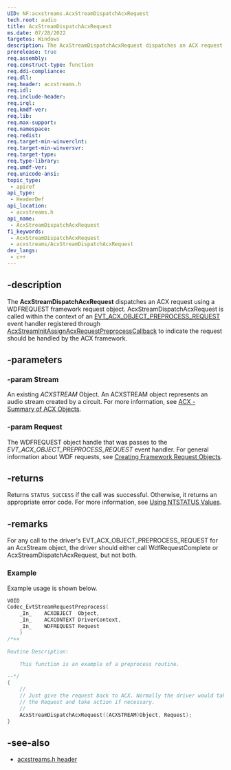 ```yaml
---
UID: NF:acxstreams.AcxStreamDispatchAcxRequest
tech.root: audio
title: AcxStreamDispatchAcxRequest
ms.date: 07/28/2022
targetos: Windows
description: The AcxStreamDispatchAcxRequest dispatches an ACX request using a WDFREQUEST framework request object.
prerelease: true
req.assembly: 
req.construct-type: function
req.ddi-compliance: 
req.dll: 
req.header: acxstreams.h
req.idl: 
req.include-header: 
req.irql: 
req.kmdf-ver: 
req.lib: 
req.max-support: 
req.namespace: 
req.redist: 
req.target-min-winverclnt: 
req.target-min-winversvr: 
req.target-type: 
req.type-library: 
req.umdf-ver: 
req.unicode-ansi: 
topic_type:
 - apiref
api_type:
 - HeaderDef 
api_location:
 - acxstreams.h
api_name:
 - AcxStreamDispatchAcxRequest
f1_keywords:
 - AcxStreamDispatchAcxRequest
 - acxstreams/AcxStreamDispatchAcxRequest
dev_langs:
 - c++
---
```


## -description

The **AcxStreamDispatchAcxRequest** dispatches an ACX request using a WDFREQUEST framework request object. AcxStreamDispatchAcxRequest is called within the context of an [EVT_ACX_OBJECT_PREPROCESS_REQUEST](../acxrequest/nc-acxrequest-evt_acx_object_preprocess_request.md) event handler registered through [AcxStreamInitAssignAcxRequestPreprocessCallback](nf-acxstreams-acxstreaminitassignacxrequestpreprocesscallback.md) to indicate the request should be handled by the ACX framework.

## -parameters

### -param Stream

An existing *ACXSTREAM* Object. An ACXSTREAM object represents an audio stream created by a circuit. For more information, see [ACX - Summary of ACX Objects](/windows-hardware/drivers/audio/acx-summary-of-objects).

### -param Request

The WDFREQUEST object handle that was passes to the *EVT_ACX_OBJECT_PREPROCESS_REQUEST* event handler. For general information about WDF requests, see [Creating Framework Request Objects](/windows-hardware/drivers/wdf/creating-framework-request-objects).

## -returns

Returns `STATUS_SUCCESS` if the call was successful. Otherwise, it returns an appropriate error code. For more information, see [Using NTSTATUS Values](/windows-hardware/drivers/kernel/using-ntstatus-values).

## -remarks

For any call to the driver's EVT_ACX_OBJECT_PREPROCESS_REQUEST for an AcxStream object, the driver should either call WdfRequestComplete or AcxStreamDispatchAcxRequest, but not both.

### Example

Example usage is shown below.

```cpp
VOID
Codec_EvtStreamRequestPreprocess(
    _In_    ACXOBJECT  Object,
    _In_    ACXCONTEXT DriverContext,
    _In_    WDFREQUEST Request
    )
/*++

Routine Description:

    This function is an example of a preprocess routine.

--*/
{
    //
    // Just give the request back to ACX. Normally the driver would take steps to examine
    // the Request and take action if necessary.
    //
    AcxStreamDispatchAcxRequest((ACXSTREAM)Object, Request);
}
```

## -see-also

- [acxstreams.h header](index.md)
